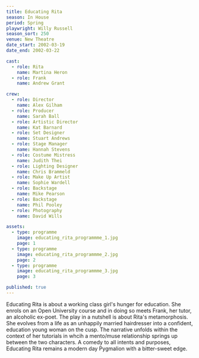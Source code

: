 ```yaml
---
title: Educating Rita
season: In House
period: Spring
playwright: Willy Russell
season_sort: 250
venue: New Theatre
date_start: 2002-03-19
date_end: 2002-03-22

cast:
  - role: Rita
    name: Martina Heron
  - role: Frank
    name: Andrew Grant

crew:
  - role: Director
    name: Alex Gilham
  - role: Producer
    name: Sarah Ball
  - role: Artistic Director
    name: Kat Barnard
  - role: Set Designer
    name: Stuart Andrews
  - role: Stage Manager
    name: Hannah Stevens
  - role: Costume Mistress
    name: Judith Thei
  - role: Lighting Designer
    name: Chris Brammeld
  - role: Make Up Artist
    name: Sophie Wardell
  - role: Backstage
    name: Mike Pearson
  - role: Backstage
    name: Phil Pooley
  - role: Photography
    name: David Wills

assets:
  - type: programme
    image: educating_rita_programmme_1.jpg
    page: 1
  - type: programme
    image: educating_rita_programmme_2.jpg
    page: 2
  - type: programme
    image: educating_rita_programmme_3.jpg
    page: 3

published: true
---
```



Educating Rita is about a working class girl's hunger for education. She enrols on an Open University course and in doing so meets Frank, her tutor, an alcoholic ex-poet. The play in a nutshell is about Rita's metamorphosis. She evolves from a life as an unhappily married hairdresser into a confident, education young woman on the cusp. The narrative unfolds within the context of her tutorials in whcih a mento/muse relationship springs up between the two characters. A comedy to all intents and purposes, Educating Rita remains a modern day Pygmalion with a bitter-sweet edge.
